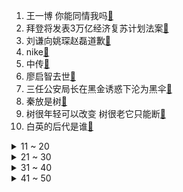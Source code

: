 1. 王一博 你能同情我吗[:link:](https://s.weibo.com/weibo?q=%23王一博%20你能同情我吗%23&Refer=top)
2. 拜登将发表3万亿经济复苏计划法案[:link:](https://s.weibo.com/weibo?q=%23拜登将发表3万亿经济复苏计划法案%23&Refer=top)
3. 刘谦向姚琛赵磊道歉[:link:](https://s.weibo.com/weibo?q=%23刘谦向姚琛赵磊道歉%23&Refer=top)
4. nike[:link:](https://s.weibo.com/weibo?q=%23nike%23&Refer=top)
5. 中传[:link:](https://s.weibo.com/weibo?q=%23中传%23&Refer=top)
6. 廖启智去世[:link:](https://s.weibo.com/weibo?q=%23廖启智去世%23&Refer=top)
7. 三任公安局长在黑金诱惑下沦为黑伞[:link:](https://s.weibo.com/weibo?q=%23三任公安局长在黑金诱惑下沦为黑伞%23&Refer=top)
8. 秦放是树[:link:](https://s.weibo.com/weibo?q=%23秦放是树%23&Refer=top)
9. 树很年轻可以改变 树很老它只能断[:link:](https://s.weibo.com/weibo?q=%23树很年轻可以改变%20树很老它只能断%23&Refer=top)
10. 白英的后代是谁[:link:](https://s.weibo.com/weibo?q=%23白英的后代是谁%23&Refer=top)
<details>
<summary>11 ~ 20</summary>

11. 王子文 说姐苦恋六年那会姐有男朋友[:link:](https://s.weibo.com/weibo?q=%23王子文%20说姐苦恋六年那会姐有男朋友%23&Refer=top)
12. 秦霄贤欢乐喜剧人冠军[:link:](https://s.weibo.com/weibo?q=%23秦霄贤欢乐喜剧人冠军%23&Refer=top)
13. 顶楼[:link:](https://s.weibo.com/weibo?q=%23顶楼%23&Refer=top)
14. 新冠疫苗接种9个月还有一定水平抗体[:link:](https://s.weibo.com/weibo?q=%23新冠疫苗接种9个月还有一定水平抗体%23&Refer=top)
15. 钟楚曦与耐克合作到期不续约[:link:](https://s.weibo.com/weibo?q=%23钟楚曦与耐克合作到期不续约%23&Refer=top)
16. 张萌说女嘉宾不应该因为优秀被灭灯[:link:](https://s.weibo.com/weibo?q=%23张萌说女嘉宾不应该因为优秀被灭灯%23&Refer=top)
17. 黄山景区回应游客闯迎客松保护区[:link:](https://s.weibo.com/weibo?q=%23黄山景区回应游客闯迎客松保护区%23&Refer=top)
18. 新疆棉农种了100亩地不好意思说[:link:](https://s.weibo.com/weibo?q=%23新疆棉农种了100亩地不好意思说%23&Refer=top)
19. 德拉蒙德加盟湖人[:link:](https://s.weibo.com/weibo?q=%23德拉蒙德加盟湖人%23&Refer=top)
20. 李俊濠排名[:link:](https://s.weibo.com/weibo?q=%23李俊濠排名%23&Refer=top)
</details>
<details>
<summary>21 ~ 30</summary>

21. 进击的巨人[:link:](https://s.weibo.com/weibo?q=%23进击的巨人%23&Refer=top)
22. 大学生酒后强奸女同学获缓刑4年[:link:](https://s.weibo.com/weibo?q=%23大学生酒后强奸女同学获缓刑4年%23&Refer=top)
23. 张哲瀚感谢粉丝[:link:](https://s.weibo.com/weibo?q=%23张哲瀚感谢粉丝%23&Refer=top)
24. 南昌1元抗癌厨房上新升级[:link:](https://s.weibo.com/weibo?q=%23南昌1元抗癌厨房上新升级%23&Refer=top)
25. 苏醒顾家伟互怼[:link:](https://s.weibo.com/weibo?q=%23苏醒顾家伟互怼%23&Refer=top)
26. 周雨彤想开澡堂[:link:](https://s.weibo.com/weibo?q=%23周雨彤想开澡堂%23&Refer=top)
27. 台湾缺水日月潭干涸画面[:link:](https://s.weibo.com/weibo?q=%23台湾缺水日月潭干涸画面%23&Refer=top)
28. 明年中国整形市场规模将达3000亿元[:link:](https://s.weibo.com/weibo?q=%23明年中国整形市场规模将达3000亿元%23&Refer=top)
29. F1[:link:](https://s.weibo.com/weibo?q=%23F1%23&Refer=top)
30. 花儿超级乖连续发多条音频[:link:](https://s.weibo.com/weibo?q=%23花儿超级乖连续发多条音频%23&Refer=top)
</details>
<details>
<summary>31 ~ 40</summary>

31. 邢昭林连夜买李宁[:link:](https://s.weibo.com/weibo?q=%23邢昭林连夜买李宁%23&Refer=top)
32. 沙溢问蔡徐坤站姐想过他的感受没有[:link:](https://s.weibo.com/weibo?q=%23沙溢问蔡徐坤站姐想过他的感受没有%23&Refer=top)
33. 高校老师的颜值有多高[:link:](https://s.weibo.com/weibo?q=%23高校老师的颜值有多高%23&Refer=top)
34. BCI总部对华强硬内幕[:link:](https://s.weibo.com/weibo?q=%23BCI总部对华强硬内幕%23&Refer=top)
35. 白金[:link:](https://s.weibo.com/weibo?q=%23白金%23&Refer=top)
36. 今晚的月亮[:link:](https://s.weibo.com/weibo?q=%23今晚的月亮%23&Refer=top)
37. 我管你舞台好拽[:link:](https://s.weibo.com/weibo?q=%23我管你舞台好拽%23&Refer=top)
38. 邢克垒后遗症[:link:](https://s.weibo.com/weibo?q=%23邢克垒后遗症%23&Refer=top)
39. 后半夜不睡真的会老得快[:link:](https://s.weibo.com/weibo?q=%23后半夜不睡真的会老得快%23&Refer=top)
40. 天天向上[:link:](https://s.weibo.com/weibo?q=%23天天向上%23&Refer=top)
</details>
<details>
<summary>41 ~ 50</summary>

41. 西安地铁拟禁用移动充电宝[:link:](https://s.weibo.com/weibo?q=%23西安地铁拟禁用移动充电宝%23&Refer=top)
42. 16亿口罩流入海洋需至少450年分解[:link:](https://s.weibo.com/weibo?q=%2316亿口罩流入海洋需至少450年分解%23&Refer=top)
43. 创造营[:link:](https://s.weibo.com/weibo?q=%23创造营%23&Refer=top)
44. 金扫帚奖[:link:](https://s.weibo.com/weibo?q=%23金扫帚奖%23&Refer=top)
45. 司藤[:link:](https://s.weibo.com/weibo?q=%23司藤%23&Refer=top)
46. 猫咪被困37天获救破存活记录[:link:](https://s.weibo.com/weibo?q=%23猫咪被困37天获救破存活记录%23&Refer=top)
47. 罗翔 理解本是稀缺的例外[:link:](https://s.weibo.com/weibo?q=%23罗翔%20理解本是稀缺的例外%23&Refer=top)
48. 吊牌写含96%羊毛实际一根羊毛都没[:link:](https://s.weibo.com/weibo?q=%23吊牌写含96%羊毛实际一根羊毛都没%23&Refer=top)
49. 欢乐喜剧人[:link:](https://s.weibo.com/weibo?q=%23欢乐喜剧人%23&Refer=top)
50. 创造营排名[:link:](https://s.weibo.com/weibo?q=%23创造营排名%23&Refer=top)
</details>